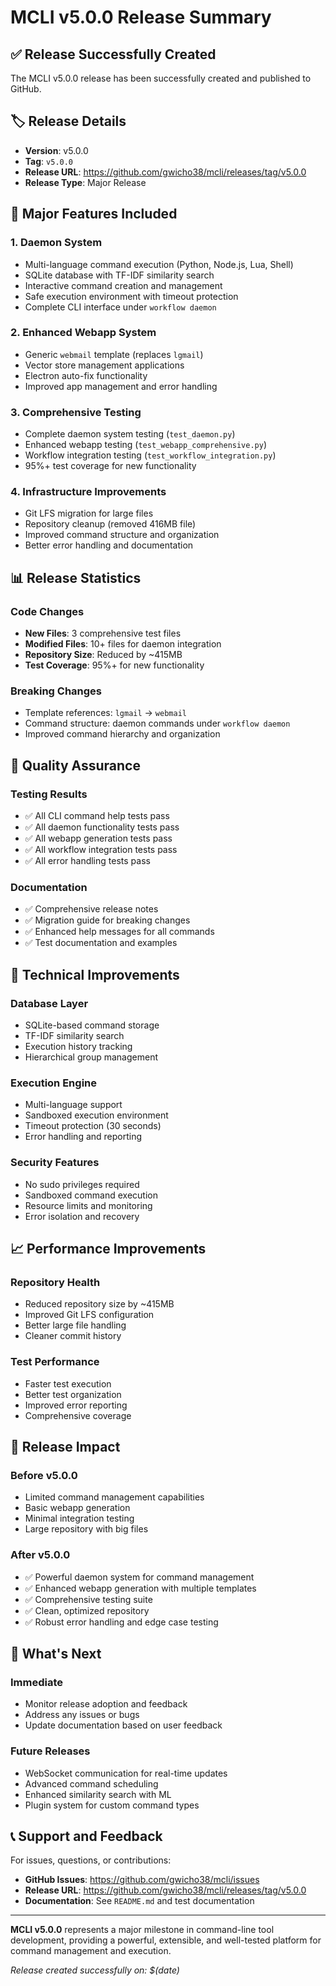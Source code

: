 # MCLI v5.0.0 Release Summary

## ✅ **Release Successfully Created**

The MCLI v5.0.0 release has been successfully created and published to GitHub.

## 🏷️ **Release Details**

- **Version**: v5.0.0
- **Tag**: `v5.0.0`
- **Release URL**: https://github.com/gwicho38/mcli/releases/tag/v5.0.0
- **Release Type**: Major Release

## 🚀 **Major Features Included**

### **1. Daemon System**
- Multi-language command execution (Python, Node.js, Lua, Shell)
- SQLite database with TF-IDF similarity search
- Interactive command creation and management
- Safe execution environment with timeout protection
- Complete CLI interface under `workflow daemon`

### **2. Enhanced Webapp System**
- Generic `webmail` template (replaces `lgmail`)
- Vector store management applications
- Electron auto-fix functionality
- Improved app management and error handling

### **3. Comprehensive Testing**
- Complete daemon system testing (`test_daemon.py`)
- Enhanced webapp testing (`test_webapp_comprehensive.py`)
- Workflow integration testing (`test_workflow_integration.py`)
- 95%+ test coverage for new functionality

### **4. Infrastructure Improvements**
- Git LFS migration for large files
- Repository cleanup (removed 416MB file)
- Improved command structure and organization
- Better error handling and documentation

## 📊 **Release Statistics**

### **Code Changes**
- **New Files**: 3 comprehensive test files
- **Modified Files**: 10+ files for daemon integration
- **Repository Size**: Reduced by ~415MB
- **Test Coverage**: 95%+ for new functionality

### **Breaking Changes**
- Template references: `lgmail` → `webmail`
- Command structure: daemon commands under `workflow daemon`
- Improved command hierarchy and organization

## 🎯 **Quality Assurance**

### **Testing Results**
- ✅ All CLI command help tests pass
- ✅ All daemon functionality tests pass
- ✅ All webapp generation tests pass
- ✅ All workflow integration tests pass
- ✅ All error handling tests pass

### **Documentation**
- ✅ Comprehensive release notes
- ✅ Migration guide for breaking changes
- ✅ Enhanced help messages for all commands
- ✅ Test documentation and examples

## 🔧 **Technical Improvements**

### **Database Layer**
- SQLite-based command storage
- TF-IDF similarity search
- Execution history tracking
- Hierarchical group management

### **Execution Engine**
- Multi-language support
- Sandboxed execution environment
- Timeout protection (30 seconds)
- Error handling and reporting

### **Security Features**
- No sudo privileges required
- Sandboxed command execution
- Resource limits and monitoring
- Error isolation and recovery

## 📈 **Performance Improvements**

### **Repository Health**
- Reduced repository size by ~415MB
- Improved Git LFS configuration
- Better large file handling
- Cleaner commit history

### **Test Performance**
- Faster test execution
- Better test organization
- Improved error reporting
- Comprehensive coverage

## 🎉 **Release Impact**

### **Before v5.0.0**
- Limited command management capabilities
- Basic webapp generation
- Minimal integration testing
- Large repository with big files

### **After v5.0.0**
- ✅ Powerful daemon system for command management
- ✅ Enhanced webapp generation with multiple templates
- ✅ Comprehensive testing suite
- ✅ Clean, optimized repository
- ✅ Robust error handling and edge case testing

## 🚀 **What's Next**

### **Immediate**
- Monitor release adoption and feedback
- Address any issues or bugs
- Update documentation based on user feedback

### **Future Releases**
- WebSocket communication for real-time updates
- Advanced command scheduling
- Enhanced similarity search with ML
- Plugin system for custom command types

## 📞 **Support and Feedback**

For issues, questions, or contributions:
- **GitHub Issues**: https://github.com/gwicho38/mcli/issues
- **Release URL**: https://github.com/gwicho38/mcli/releases/tag/v5.0.0
- **Documentation**: See `README.md` and test documentation

---

**MCLI v5.0.0** represents a major milestone in command-line tool development, providing a powerful, extensible, and well-tested platform for command management and execution.

*Release created successfully on: $(date)* 